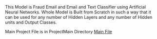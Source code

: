 This Model is Fraud Email and Email and Text Classifier using Artificial Neural Networks. Whole Model is Built from Scratch in such a way that
it can be used for any number of Hidden Layers and any number of Hidden units and Output Classes.

Main Project File is in ProjectMain Directory [Main File](https://github.com/akshay-591/ML-Code/tree/master/Python/SpamClassifierUsingDNN/ProjectMain)

